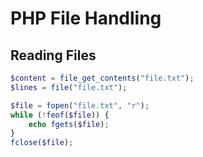 # PHP File Handling

## Reading Files
```php
$content = file_get_contents("file.txt");
$lines = file("file.txt");

$file = fopen("file.txt", "r");
while (!feof($file)) {
    echo fgets($file);
}
fclose($file);
